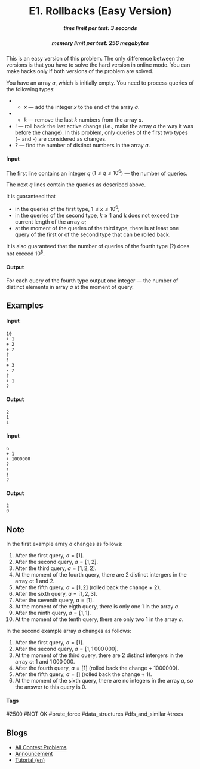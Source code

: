<h1 style='text-align: center;'> E1. Rollbacks (Easy Version)</h1>

<h5 style='text-align: center;'>time limit per test: 3 seconds</h5>
<h5 style='text-align: center;'>memory limit per test: 256 megabytes</h5>

This is an easy version of this problem. The only difference between the versions is that you have to solve the hard version in online mode. You can make hacks only if both versions of the problem are solved.

You have an array $a$, which is initially empty. You need to process queries of the following types:

* + $x$ — add the integer $x$ to the end of the array $a$.
* - $k$ — remove the last $k$ numbers from the array $a$.
* ! — roll back the last active change (i.e., make the array $a$ the way it was before the change). In this problem, only queries of the first two types (+ and -) are considered as changes.
* ? — find the number of distinct numbers in the array $a$.
#### Input

The first line contains an integer $q$ ($1 \leq q \leq 10^6$) — the number of queries.

The next $q$ lines contain the queries as described above.

It is guaranteed that 

* in the queries of the first type, $1 \le x \le 10^6$;
* in the queries of the second type, $k \ge 1$ and $k$ does not exceed the current length of the array $a$;
* at the moment of the queries of the third type, there is at least one query of the first or of the second type that can be rolled back.

It is also guaranteed that the number of queries of the fourth type (?) does not exceed $10^5$.

#### Output

For each query of the fourth type output one integer — the number of distinct elements in array $a$ at the moment of query.

## Examples

#### Input


```text
10
+ 1
+ 2
+ 2
?
!
+ 3
- 2
?
+ 1
?
```
#### Output


```text
2
1
1
```
#### Input


```text
6
+ 1
+ 1000000
?
!
!
?
```
#### Output


```text
2
0
```
## Note

In the first example array $a$ changes as follows: 

1. After the first query, $a=[1]$.
2. After the second query, $a=[1,2]$.
3. After the third query, $a=[1,2,2]$.
4. At the moment of the fourth query, there are $2$ distinct intergers in the array $a$: $1$ and $2$.
5. After the fifth query, $a=[1,2]$ (rolled back the change + 2).
6. After the sixth query, $a=[1,2,3]$.
7. After the seventh query, $a=[1]$.
8. At the moment of the eigth query, there is only one $1$ in the array $a$.
9. After the ninth query, $a=[1,1]$.
10. At the moment of the tenth query, there are only two $1$ in the array $a$.

In the second example array $a$ changes as follows: 

1. After the first query, $a=[1]$.
2. After the second query, $a=[1,1\,000\,000]$.
3. At the moment of the third query, there are $2$ distinct intergers in the array $a$: $1$ and $1\,000\,000$.
4. After the fourth query, $a=[1]$ (rolled back the change + 1000000).
5. After the fifth query, $a=[]$ (rolled back the change + 1).
6. At the moment of the sixth query, there are no integers in the array $a$, so the answer to this query is $0$.


#### Tags 

#2500 #NOT OK #brute_force #data_structures #dfs_and_similar #trees 

## Blogs
- [All Contest Problems](../Codeforces_Round_893_(Div._2).md)
- [Announcement](../blogs/Announcement.md)
- [Tutorial (en)](../blogs/Tutorial_(en).md)
